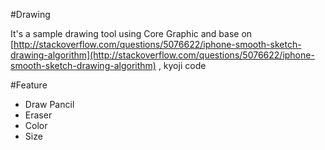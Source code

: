 #Drawing

It's a sample drawing tool using Core Graphic and base on [http://stackoverflow.com/questions/5076622/iphone-smooth-sketch-drawing-algorithm](http://stackoverflow.com/questions/5076622/iphone-smooth-sketch-drawing-algorithm) , kyoji code

#Feature


* Draw Pancil
* Eraser
* Color
* Size


